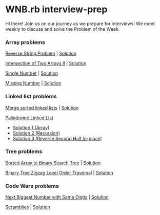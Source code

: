 # WNB.rb interview-prep

Hi there! Join us on our journey as we prepare for interviews! We meet weekly to discuss and solve the Problem of the Week.

### Array problems

[Reverse String Problem](https://leetcode.com/problems/reverse-string/)
| [Solution](https://github.com/wnbrb/interview-prep/blob/main/solutions/reverse_string.rb)

[Intersection of Two Arrays II](https://leetcode.com/problems/intersection-of-two-arrays-ii/) | [Solution](https://github.com/wnbrb/interview-prep/blob/main/solutions/intersection_of_two_arrays_2.rb)

[Single Number](https://leetcode.com/problems/single-number/) | [Solution](https://github.com/wnbrb/interview-prep/blob/main/solutions/single_number.rb)

[Missing Number](https://leetcode.com/problems/missing-number/) | [Solution](https://github.com/wnbrb/interview-prep/blob/main/solutions/missing_number.rb)

### Linked list problems

[Merge sorted linked lists](https://leetcode.com/problems/merge-two-sorted-lists/) | [Solution](https://github.com/wnbrb/interview-prep/blob/main/solutions/merge_sorted_linked_lists.rb)

[Palindrome Linked List](https://leetcode.com/problems/palindrome-linked-list/)

- [Solution 1 (Array)](https://github.com/wnbrb/interview-prep/blob/main/solutions/is_palindrome1.rb)
- [Solution 2 (Recursion)](https://github.com/wnbrb/interview-prep/blob/main/solutions/is_palindrome2.rb)
- [Solution 3 (Reverse Second Half In-place)](https://github.com/wnbrb/interview-prep/blob/main/solutions/is_palindrome3.rb)

### Tree problems

[Sorted Array to Binary Search Tree](https://leetcode.com/problems/convert-sorted-array-to-binary-search-tree/) | [Solution](https://github.com/wnbrb/interview-prep/blob/main/solutions/array_to_bst.rb)

[Binary Tree Zigzag Level Order Traversal](https://leetcode.com/problems/binary-tree-zigzag-level-order-traversal/) | [Solution](https://github.com/wnbrb/interview-prep/blob/main/solutions/zigzag_bst.rb)

### Code Wars problems

[Next Biggest Number with Same Digits](https://www.codewars.com/kata/55983863da40caa2c900004e/ruby) | [Solution](https://github.com/wnbrb/interview-prep/blob/main/solutions/next_biggest_number.rb)

[Scramblies](https://www.codewars.com/kata/55c04b4cc56a697bb0000048) | [Solution](https://github.com/wnbrb/interview-prep/blob/main/solutions/scramblies.md)
